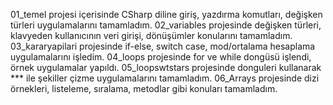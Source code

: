 01_temel projesi içerisinde CSharp diline giriş, yazdırma komutları, değişken türleri uygulamalarını tamamladım.
02_variables projesinde değişken türleri, klavyeden kullanıcının veri girişi, dönüşümler konularını tamamladım.
03_kararyapilari projesinde if-else, switch case, mod/ortalama hesaplama uygulamalarını işledim.
04_loops projesinde for ve while dongüsü işlendi, örnek uygulamalar yapıldı.
05_loopswtstars projesinde donguleri kullanarak *** ile şekiller çizme uygulamalarını tamamladım.
06_Arrays projesinde dizi örnekleri, listeleme, sıralama, metodlar gibi konuları tamamladım.
